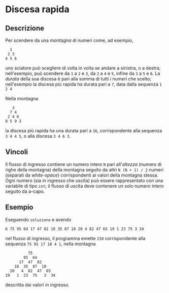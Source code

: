 Discesa rapida
==============

Descrizione
-----------

Per scendere da una *montagna* di numeri come, ad esempio,

      1
     2 3
    4 5 6

uno sciatore può scegliere di volta in volta se andare a sinistra, o a destra;
nell'esempio, può scendere da `1` a `2` e `3`, da `2` a `4` e `5`, infine da
`3` a `5` e `6`. La *durata* della sua discesa è pari alla somma di tutti i
numeri che scelto; nell'esempio la discesa più rapida ha durata pari a `7`, data
dalla sequenza `1 2 4`

Nella montagna

       3
      7 4
     2 4 6
    8 5 9 3

la discesa più rapida ha una durata pari a `16`, corrispondente alla sequenza `3
4 4 5`, o alla discesa `3 4 6 3`.


Vincoli
-------

Il flusso di ingresso contiene un numero intero `N` pari all'*altezza* (numero
di righe della montagna) della montagna seguito da altri `N (N + 1) / 2` numeri
(separati da *white-space*) corrispondenti ai valori della montagna stessa. Ogni
numero (sia in ingresso che uscita) può essere rappresentato con una variabile
di tipo `int`; il flusso di uscita deve contenere un solo numero intero seguito
da a-capo.


Esempio
-------

Eseguendo `soluzione` e avendo

    6 75 95 64 17 47 82 18 35 87 10 20 4 82 47 65 19 1 23 75 3 34

nel flusso di ingresso, il programma emette `210` corrispondente alla sequenza
`75 95 17 18 4 1`, nella montagna

              75
            95  64
          17  47  82
        18  35  87  10
      20   4  82  47  65
    19   1  23  75   3  34

descritta dai valori in ingresso.
